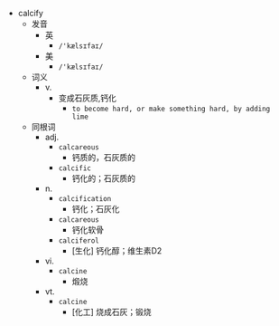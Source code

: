 - calcify
  - 发音
    - 英
      - `/'kælsɪfaɪ/`
    - 美
      - `/'kælsɪfaɪ/`
  - 词义
    - v.
      - 变成石灰质,钙化
        - `to become hard, or make something hard, by adding  lime `
  - 同根词
    - adj.
      - `calcareous`
        - 钙质的，石灰质的
      - `calcific`
        - 钙化的；石灰质的
    - n.
      - `calcification`
        - 钙化；石灰化
      - `calcareous`
        - 钙化软骨
      - `calciferol`
        - [生化] 钙化醇；维生素D2
    - vi.
      - `calcine`
        - 煅烧
    - vt.
      - `calcine`
        - [化工] 烧成石灰；锻烧
